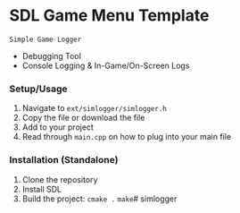 # SDL Game Menu Template

<code>Simple Game Logger</code>

- Debugging Tool
- Console Logging & In-Game/On-Screen Logs

### Setup/Usage
1. Navigate to <code>ext/simlogger/simlogger.h</code>
2. Copy the file or download the file
3. Add to your project
4. Read through <code>main.cpp</code> on how to plug into your main file

### Installation (Standalone)
1. Clone the repository
2. Install SDL
3. Build the project:
<code>cmake .</code>
<code>make</code># simlogger
